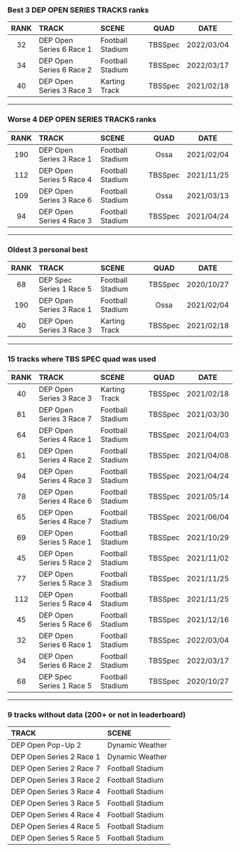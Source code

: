 ### Best 3 DEP OPEN SERIES TRACKS ranks
|RANK|TRACK|SCENE|QUAD|DATE|
|:---:|:---|:---|:---:|:---:|
|32|DEP Open Series 6 Race 1|Football Stadium|TBSSpec|2022/03/04|
|34|DEP Open Series 6 Race 2|Football Stadium|TBSSpec|2022/03/17|
|40|DEP Open Series 3 Race 3|Karting Track|TBSSpec|2021/02/18|
---
### Worse 4 DEP OPEN SERIES TRACKS ranks
|RANK|TRACK|SCENE|QUAD|DATE|
|:---:|:---|:---|:---:|:---:|
|190|DEP Open Series 3 Race 1|Football Stadium|Ossa|2021/02/04|
|112|DEP Open Series 5 Race 4|Football Stadium|TBSSpec|2021/11/25|
|109|DEP Open Series 3 Race 6|Football Stadium|Ossa|2021/03/13|
|94|DEP Open Series 4 Race 3|Football Stadium|TBSSpec|2021/04/24|
---
### Oldest 3 personal best
|RANK|TRACK|SCENE|QUAD|DATE|
|:---:|:---|:---|:---:|:---:|
|68|DEP Spec Series 1 Race 5|Football Stadium|TBSSpec|2020/10/27|
|190|DEP Open Series 3 Race 1|Football Stadium|Ossa|2021/02/04|
|40|DEP Open Series 3 Race 3|Karting Track|TBSSpec|2021/02/18|
---
### 15 tracks where TBS SPEC quad was used
|RANK|TRACK|SCENE|QUAD|DATE|
|:---:|:---|:---|:---:|:---:|
|40|DEP Open Series 3 Race 3|Karting Track|TBSSpec|2021/02/18|
|81|DEP Open Series 3 Race 7|Football Stadium|TBSSpec|2021/03/30|
|64|DEP Open Series 4 Race 1|Football Stadium|TBSSpec|2021/04/03|
|61|DEP Open Series 4 Race 2|Football Stadium|TBSSpec|2021/04/08|
|94|DEP Open Series 4 Race 3|Football Stadium|TBSSpec|2021/04/24|
|78|DEP Open Series 4 Race 6|Football Stadium|TBSSpec|2021/05/14|
|65|DEP Open Series 4 Race 7|Football Stadium|TBSSpec|2021/06/04|
|69|DEP Open Series 5 Race 1|Football Stadium|TBSSpec|2021/10/29|
|45|DEP Open Series 5 Race 2|Football Stadium|TBSSpec|2021/11/02|
|77|DEP Open Series 5 Race 3|Football Stadium|TBSSpec|2021/11/25|
|112|DEP Open Series 5 Race 4|Football Stadium|TBSSpec|2021/11/25|
|45|DEP Open Series 5 Race 6|Football Stadium|TBSSpec|2021/12/16|
|32|DEP Open Series 6 Race 1|Football Stadium|TBSSpec|2022/03/04|
|34|DEP Open Series 6 Race 2|Football Stadium|TBSSpec|2022/03/17|
|68|DEP Spec Series 1 Race 5|Football Stadium|TBSSpec|2020/10/27|
---
### 9 tracks without data (200+ or not in leaderboard)
|TRACK|SCENE|
|:---|:---|
|DEP Open Pop-Up 2|Dynamic Weather|
|DEP Open Series 2 Race 1|Dynamic Weather|
|DEP Open Series 2 Race 7|Football Stadium|
|DEP Open Series 3 Race 2|Football Stadium|
|DEP Open Series 3 Race 4|Football Stadium|
|DEP Open Series 3 Race 5|Football Stadium|
|DEP Open Series 4 Race 4|Football Stadium|
|DEP Open Series 4 Race 5|Football Stadium|
|DEP Open Series 5 Race 5|Football Stadium|
